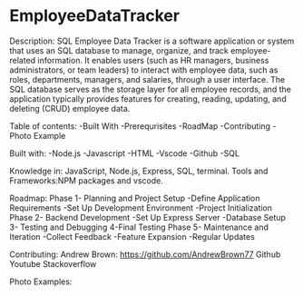 # EmployeeDataTracker

Description:
 SQL Employee Data Tracker is a software application or system that uses an SQL database to manage, organize, and track employee-related information. It enables users (such as HR managers, business administrators, or team leaders) to interact with employee data, such as roles, departments, managers, and salaries, through a user interface. The SQL database serves as the storage layer for all employee records, and the application typically provides features for creating, reading, updating, and deleting (CRUD) employee data.

Table of contents: 
-Built With 
-Prerequrisites 
-RoadMap 
-Contributing 
-Photo Example

Built with: 
-Node.js 
-Javascript 
-HTML 
-Vscode 
-Github
-SQL

Knowledge in: JavaScript, Node.js, Express, SQL, terminal. Tools and Frameworks:NPM packages and vscode.

Roadmap: 
Phase 1- Planning and Project Setup -Define Application Requirements -Set Up Development Environment -Project Initialization Phase 
2- Backend Development -Set Up Express Server -Database Setup 
3- Testing and Debugging 
4-Final Testing Phase 
5- Maintenance and Iteration -Collect Feedback -Feature Expansion -Regular Updates

Contributing:
 Andrew Brown: https://github.com/AndrewBrown77
 Github
 Youtube
 Stackoverflow

Photo Examples: